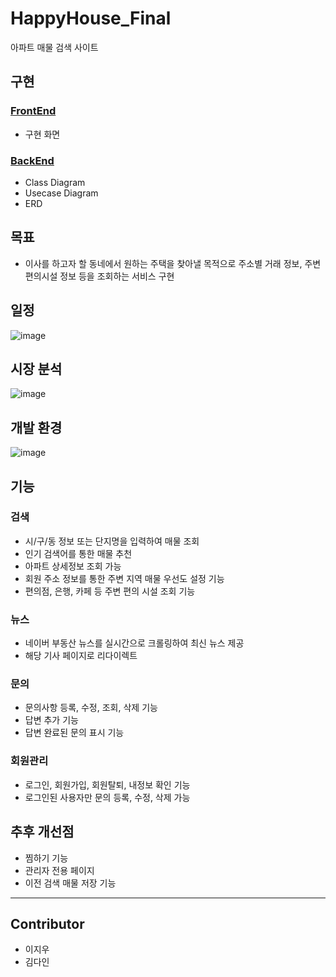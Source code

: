 # HappyHouse_Final
아파트 매물 검색 사이트

## 구현
### [FrontEnd](https://github.com/ljiwoo59/HappyHouse_Front_Final)
* 구현 화면

### [BackEnd](https://github.com/ljiwoo59/HappyHouse_Back_Final)
* Class Diagram
* Usecase Diagram
* ERD

## 목표
* 이사를 하고자 할 동네에서 원하는 주택을 찾아낼 목적으로 주소별 거래 정보, 주변 편의시설 정보 등을 조회하는 서비스 구현

## 일정
![image](https://user-images.githubusercontent.com/54715744/143437482-146ab417-ea85-4d2e-b83f-af471d408bfa.png)

## 시장 분석
![image](https://user-images.githubusercontent.com/54715744/143437534-c4d1e61c-41fa-4370-a3a1-cadd02b246fd.png)

## 개발 환경
![image](https://user-images.githubusercontent.com/54715744/143437678-8f8e0f7a-470e-4271-a1c6-47ef0c7872a4.png)

## 기능
### 검색
* 시/구/동 정보 또는 단지명을 입력하여 매물 조회
* 인기 검색어를 통한 매물 추천
* 아파트 상세정보 조회 가능
* 회원 주소 정보를 통한 주변 지역 매물 우선도 설정 기능
* 편의점, 은행, 카페 등 주변 편의 시설 조회 기능

### 뉴스
* 네이버 부동산 뉴스를 실시간으로 크롤링하여 최신 뉴스 제공
* 해당 기사 페이지로 리다이렉트

### 문의
* 문의사항 등록, 수정, 조회, 삭제 기능
* 답변 추가 기능
* 답변 완료된 문의 표시 기능

### 회원관리
* 로그인, 회원가입, 회원탈퇴, 내정보 확인 기능
* 로그인된 사용자만 문의 등록, 수정, 삭제 가능

## 추후 개선점
* 찜하기 기능
* 관리자 전용 페이지
* 이전 검색 매물 저장 기능

---

## Contributor
* 이지우
* 김다인
